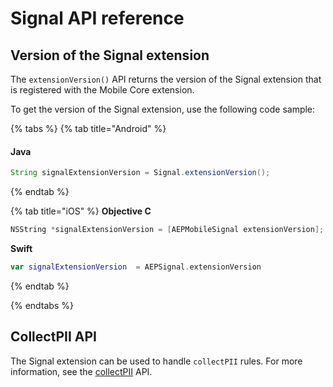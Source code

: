 # Signal API reference

## Version of the Signal extension

The `extensionVersion()` API returns the version of the Signal extension that is registered with the Mobile Core extension.

To get the version of the Signal extension, use the following code sample:

{% tabs %}
{% tab title="Android" %}
#### Java

```java
String signalExtensionVersion = Signal.extensionVersion();
```
{% endtab %}

{% tab title="iOS" %}
**Objective C**

```objectivec
NSString *signalExtensionVersion = [AEPMobileSignal extensionVersion];
```

**Swift**

```swift
var signalExtensionVersion  = AEPSignal.extensionVersion
```
{% endtab %}


{% endtabs %}

## CollectPII API

The Signal extension can be used to handle `collectPII` rules. For more information, see the [collectPII](https://aep-sdks.gitbook.io/docs/using-mobile-extensions/mobile-core/mobile-core-api-reference#collect-pii) API.


